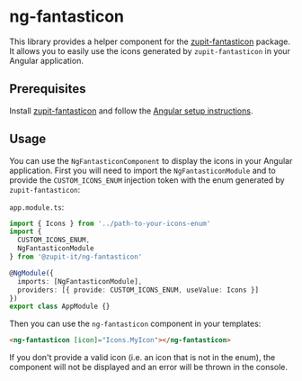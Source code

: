 # ng-fantasticon

This library provides a helper component for the [zupit-fantasticon](https://www.npmjs.com/package/zupit-fantasticon) package. It allows you to easily use the icons generated by `zupit-fantasticon` in your Angular application.

## Prerequisites

Install [zupit-fantasticon](https://www.npmjs.com/package/zupit-fantasticon) and follow the [Angular setup instructions](https://www.npmjs.com/package/zupit-fantasticon#angular).

## Usage

You can use the `NgFantasticonComponent` to display the icons in your Angular application.
First you will need to import the `NgFantasticonModule` and to provide the `CUSTOM_ICONS_ENUM` injection token with the enum generated by `zupit-fantasticon`:

`app.module.ts`:

```typescript
import { Icons } from '../path-to-your-icons-enum'
import {
  CUSTOM_ICONS_ENUM,
  NgFantasticonModule
} from '@zupit-it/ng-fantasticon'

@NgModule({
  imports: [NgFantasticonModule],
  providers: [{ provide: CUSTOM_ICONS_ENUM, useValue: Icons }]
})
export class AppModule {}
```

Then you can use the `ng-fantasticon` component in your templates:

```html
<ng-fantasticon [icon]="Icons.MyIcon"></ng-fantasticon>
```

If you don't provide a valid icon (i.e. an icon that is not in the enum), the component will not be displayed and an error will be thrown in the console.
